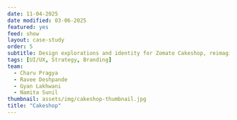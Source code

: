 ```yaml
---
date: 11-04-2025
date modified: 03-06-2025
featured: yes
feed: show
layout: case-study
order: 5
subtitle: Design explorations and identity for Zomato Cakeshop, reimagining how desserts delight a broader audience.
tags: [UI/UX, Strategy, Branding]
team:
  - Charu Pragya
  - Ravee Deshpande
  - Gyan Lakhwani
  - Namita Sunil
thumbnail: assets/img/cakeshop-thumbnail.jpg
title: "Cakeshop"
---
```


